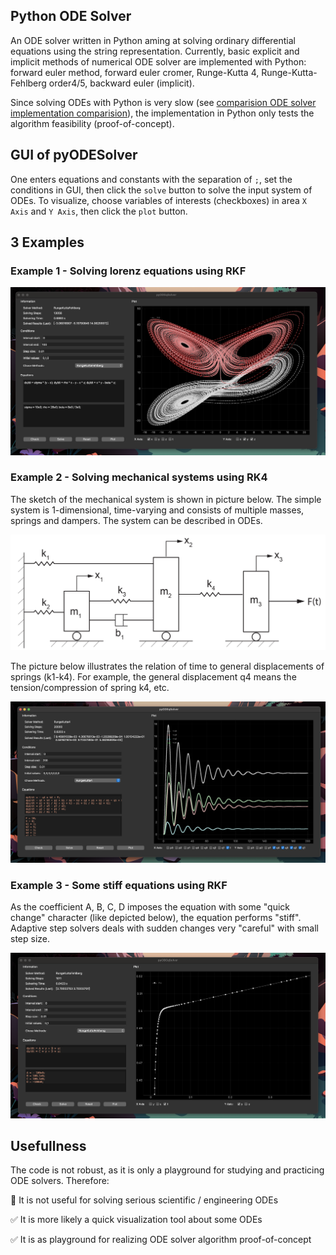 ## Python ODE Solver

An ODE solver written in Python aming at solving ordinary differential equations using the string representation. Currently, basic explicit and implicit methods of numerical ODE solver are implemented with Python: forward euler method, forward euler cromer, Runge-Kutta 4, Runge-Kutta-Fehlberg order4/5, backward euler (implicit).

Since solving ODEs with Python is very slow (see [comparision ODE solver implementation comparision](https://github.com/gh-xd/ode_solver_impl_cp)), the implementation in Python only tests the algorithm feasibility (proof-of-concept).

## GUI of pyODESolver

One enters equations and constants with the separation of `;`, set the conditions in GUI, then click the `solve` button to solve the input system of ODEs. To visualize, choose variables of interests (checkboxes) in area `X Axis` and `Y Axis`, then click the `plot` button.

## 3 Examples

### Example 1 - Solving lorenz equations using RKF

![solver](./assets/example1.png)

### 

### Example 2 - Solving mechanical systems using RK4

The sketch of the mechanical system is shown in picture below. The simple system is 1-dimensional, time-varying and consists of multiple masses, springs and dampers. The system can be described in ODEs.

![sketch](./assets/ms-3dof-sketch.png)

The picture below illustrates the relation of time to general displacements of springs (k1-k4). For example, the general displacement q4 means the tension/compression of spring k4, etc.

![solver](./assets/example2.png)

### Example 3 - Some stiff equations using RKF

As the coefficient A, B, C, D imposes the equation with some "quick change" character (like depicted below), the equation performs "stiff". Adaptive step solvers deals with sudden changes very "careful" with small step size.

![solver](./assets/example3.png)



## Usefullness

The code is not robust, as it is only a playground for studying and practicing ODE solvers. Therefore:

:no_entry_sign: It is not useful for solving serious scientific / engineering ODEs

:white_check_mark: It is more likely a quick visualization tool about some ODEs

:white_check_mark: It is as playground for realizing ODE solver algorithm proof-of-concept



